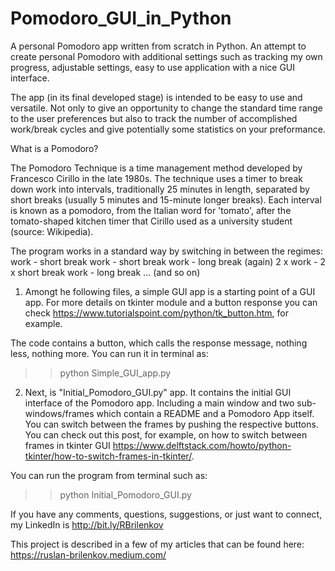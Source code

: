 # Pomodoro_GUI_in_Python
A personal Pomodoro app written from scratch in Python. An attempt to create personal Pomodoro with additional settings such as tracking my own progress, adjustable settings, easy to use application with a nice GUI interface. 

The app (in its final developed stage) is intended to be easy to use and versatile. Not only to give an opportunity to change the standard time range to the user preferences but also to track the number of accomplished work/break cycles and give potentially some statistics on your preformance.

What is a Pomodoro?

The Pomodoro Technique is a time management method developed by Francesco Cirillo in the late 1980s. The technique uses a timer to break down work into intervals, traditionally 25 minutes in length, separated by short breaks (usually 5 minutes and 15-minute longer breaks). Each interval is known as a pomodoro, from the Italian word for 'tomato', after the tomato-shaped kitchen timer that Cirillo used as a university student (source: Wikipedia).

The program works in a standard way by switching in between the regimes:
work - short break 
work - short break
work - long break
(again)
2 x work - 2 x short break
work - long break 
...
(and so on)

1) Amongt he following files, a simple GUI app is a starting point of a GUI app. 
For more details on tkinter module and a button response you can check https://www.tutorialspoint.com/python/tk_button.htm, for example.

The code contains a button, which calls the response message, nothing less, nothing more. You can run it in terminal as:
>> python Simple_GUI_app.py


2) Next, is "Initial_Pomodoro_GUI.py" app. It contains the initial GUI interface of the Pomodoro app. Including a main window and two sub-windows/frames which contain a README and a Pomodoro App itself. You can switch between the frames by pushing the respective buttons. You can check out this post, for example, on how to switch between frames in tkinter GUI https://www.delftstack.com/howto/python-tkinter/how-to-switch-frames-in-tkinter/.

You can run the program from terminal such as:
>> python Initial_Pomodoro_GUI.py


If you have any comments, questions, suggestions, or just want to connect, my LinkedIn is http://bit.ly/RBrilenkov

This project is described in a few of my articles that can be found here: https://ruslan-brilenkov.medium.com/
